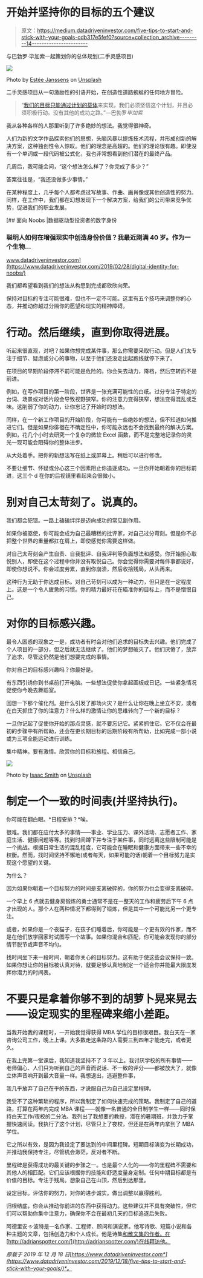 # 开始并坚持你的目标的五个建议

> 原文：<https://medium.datadriveninvestor.com/five-tips-to-start-and-stick-with-your-goals-cdb317e5fef0?source=collection_archive---------14----------------------->

与巴勃罗·毕加索一起策划你的总体规划(二手灵感项目)

![](img/6d039c375a407383abdb070ab2141cf3.png)

Photo by [Estée Janssens](https://unsplash.com/@esteejanssens?utm_source=unsplash&utm_medium=referral&utm_content=creditCopyText) on [Unsplash](https://unsplash.com/s/photos/goals?utm_source=unsplash&utm_medium=referral&utm_content=creditCopyText)

二手灵感项目从一句激励性的引语开始，在创造性道路蜿蜒的任何地方冒险。

> “[我们的目标只能通过计划的载体](http://www.success.com/article/10-steps-to-achieve-any-goal)来实现，我们必须坚信这个计划，并且必须积极行动。没有其他的成功之路。”—巴勃罗*毕加索*

我从各种各样的人那里听到了许多绝妙的想法。我觉得很神奇。

人们为新的文学作品探索他们的思想，头脑风暴以提炼技术流程，并形成创新的解决方案，这种独创性令人惊叹。他们的理念是高超的。他们的理论很有趣。即使没有一个单词或一段代码被公式化，我也非常想看到他们潜在的最终产品。

几周后，我可能会问，“这个想法怎么样了？你完成了多少？”

答案往往是，“我还没做多少事情。”

在某种程度上，几乎每个人都考虑过写故事、作曲、画肖像或其他创造性的努力。同样，在工作中，我们都在幻想发现下一个解决方案，给我们的公司带来竞争优势，促进我们的职业发展。

[](https://www.datadriveninvestor.com/2019/02/28/digital-identity-for-noobs/) [## 面向 Noobs |数据驱动型投资者的数字身份

### 聪明人如何在增强现实中创造身份价值？我最近刚满 40 岁。作为一个生物…

www.datadriveninvestor.com](https://www.datadriveninvestor.com/2019/02/28/digital-identity-for-noobs/) 

我们都希望看到我们的想法从构思到完成都欣欣向荣。

保持对目标的专注可能很难，但也不一定不可能。这里有五个技巧来调整你的心态，并推动你越过分隔你的愿望和现实的精神障碍。

# 行动。然后继续，直到你取得进展。

听起来很直观，对吧？如果你想完成某件事，那么你需要采取行动。但是人们太专注于细节、疑虑或分心的事物，以至于他们还没走出起跑线就停下来了。

在项目的早期阶段停滞不前可能是危险的。你会失去动力，降档，然后空转而不是前进。

例如，在写作项目的第一阶段，世界是一张充满可能性的白纸。过分专注于特定的台词、场景或对话片段会导致视野狭窄。你的注意力变得狭窄，想法变得混乱或乏味。这削弱了你的动力，让你忘记了开始时的想法。

同样，在一个新工作项目的开始阶段，你可能有一些绝妙的想法，但不知道如何推进它们。但是如果你徘徊在不确定性中，你可能永远也不会找到最终的解决方案。例如，花几个小时去研究一个复杂的微软 Excel 函数，而不是完整地记录你的灵光一现可能会阻碍你的整体进步。

从大处着手。把你的新想法写在纸上或屏幕上。稍后可以进行修改。

不要让细节、怀疑或分心这三个因素阻止你追逐成功。一旦你开始朝着你的目标前进，这三个 d 在你的后视镜里看起来会很微小。

# 别对自己太苛刻了。说真的。

我们都会犯错。一路上磕磕绊绊是迈向成功的常见副作用。

如果你被驱使，你可能会成为自己最糟糕的批评家，对自己过分苛刻。但是你不必把整个世界的重量都扛在肩上，即使感觉你需要这样做。

对自己太苛刻会产生自责、自我批评、自我评判等负面想法和感受。你开始担心取悦别人，即使在这个过程中你并没有取悦自己。你会觉得你需要对每件事都说好，即使你想说不。你会过度劳累，直到你崩溃，然后收拾残局，从头再来。

这种行为无助于你达成目标。对自己苛刻可以成为一种动力，但只是在一定程度上。这是一个令人疲惫的习惯。你的精力最好花在瞄准你的目标上，而不是憎恨自己。

# 对你的目标感兴趣。

最令人困惑的现象之一是，成功者有时会对他们追求的目标失去兴趣。他们完成了个人项目的一部分，但之后就无法继续了。他们的梦想破灭了。他们厌倦了，放弃了追求，尽管这仍然是他们想要完成的事情。

你对自己的目标感兴趣吗？你最好是。

有东西引诱你到书桌前打开电脑。一些想法促使你拿起画板或日记。一些紧急情况促使你今晚去舞蹈室。

回想一下那个催化剂。是什么引发了那场火灾？是什么让你在晚上坐立不安，或者在白天抓住了你的注意力？什么样的激情让你的思维转向了一个新的目标？

一旦你记起了促使你开始的那点灵感，就不要忘记它。紧紧抓住它。它不仅会在最初的步骤中有所帮助，还会在更长期目标的后期阶段有所帮助，比如完成一部小说或为三项全能运动进行训练。

集中精神。要有激情。欣赏你的目标和旅程。相信自己。

![](img/1477811035af93f8c490efd9cf696d30.png)

Photo by [Isaac Smith](https://unsplash.com/@isaacmsmith?utm_source=unsplash&utm_medium=referral&utm_content=creditCopyText) on [Unsplash](https://unsplash.com/s/photos/goals?utm_source=unsplash&utm_medium=referral&utm_content=creditCopyText)

# 制定一个一致的时间表(并坚持执行)。

你可能在翻白眼。*日程安排？*唉。

很难。我们都在应付太多的事情——事业、学业压力、课外活动、志愿者工作、家庭生活、健康问题等等。找到时间蹲下并专注于某件事，同时远离这些限制可能是一个挑战。根据日常生活的混乱程度，它可能会在睡眠和健康方面带来一些不幸的权衡。然而，找时间坚持不懈地(或者每天，如果可能的话)朝着一个目标努力是实现这个愿望的关键。

为什么？

因为如果你朝着一个目标努力的时间是支离破碎的，你的努力也会变得支离破碎。

一个早上 6 点就去健身房锻炼的勇士通常不是在一整天的工作和疲劳后下午 6 点才出现的人。那个人在两种情况下都得到了锻炼，但是其中一个可能比另一个更专注。

或者，如果你是一个夜猫子，在孩子们睡着后，你可能是一个更有效的作家，而不是在他们放学回家时试图写一个故事。如果你混合和匹配，你可能会发现你的部分情节脱节或声音不均匀。

找时间坐下来一段时间，朝着你关心的目标努力。这有助于使这些会议保持一致。如果你想让你的目标被认真对待，就要足够认真地制定一个适合你并能最大限度发挥你潜力的时间表。

# 不要只是拿着你够不到的胡萝卜晃来晃去——设定现实的里程碑来缩小差距。

当我开始我的课程时，一开始我觉得获得 MBA 学位的目标很艰巨。我白天在一家咨询公司工作，晚上上课。大多数走这条路的人需要三到四年才能走完，或者更久。

在我上完第一堂课后，我知道我坚持不了 3 年以上。我讨厌学校的所有事情——老师偏心、人们只为听到自己的声音而说话、不一致的评分——都被放大了，就像立体声音响开到最大音量一样。我想退出，逃避整件事，

我几乎放弃了自己在乎的东西，才说服自己为自己设定里程碑。

我受不了这种繁琐的程序，所以我制定了如何快速完成的策略。我制定了自己的道路，打算在两年内完成 MBA 课程——就像一名普通的全日制学生一样——同时保持白天工作/夜校的二分法。我列出了我想要的教授，潜在的暑期班，并致力于掌握快速阅读。我执行了这个计划，尽管只上了夜校，但还是在两年内拿到了 MBA 学位。

它之所以有效，是因为我设定了要达到的中间里程碑。短期目标演变为长期成功，并推动我保持专注，尽管机会渺茫，反对者不断。

里程碑是获得成功的最关键的步骤之一。也是最个人化的——你的里程碑不需要和其他人的相匹配。它们应该根据你的技能和舒适度量身定制。任何中期目标都是有价值的目标。专注于残局。想象自己在山顶，然后到达那里。

设定目标。评估你的努力，对你的进步诚实。做出调整以赢得胜利。

归根结底，你会从推动你前进的东西中获得动力。这些建议并不具有突破性，但它们可以帮助你集中注意力，确保你不会在最初几天的目标追逐后失败。

阿德里安·s·波特是一名作家、工程师、顾问和演说家。他写诗歌、短篇小说和各种主题的文章，包括创造力和个人成长。他是诗集[和散文集](https://www.amazon.com/Everything-Wrong-Feels-Adrian-Potter/dp/109519061X/ref=sr_1_4?qid=1560264651&refinements=p_27%3AAdrian+S.+Potter&s=books&sr=1-4&text=Adrian+S.+Potter)[的作者。在](https://e2857002-6118-41be-9746-64261e36cacb.filesusr.com/ugd/21d2c2_03522f10c7c84340a05a8d03a97e1642.pdf)[http://adrianspotter.com/](http://adrianspotter.com/)在线拜访他。

*原载于 2019 年 12 月 18 日*[*https://www.datadriveninvestor.com*](https://www.datadriveninvestor.com/2019/12/18/five-tips-to-start-and-stick-with-your-goals/)*。*